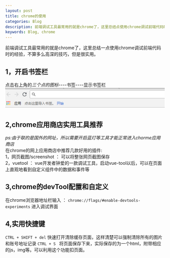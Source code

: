 ```yaml
---
layout: post
title: chrome的使用
categories: Blog
description: 前端调试工具最常用的就是chrome了，这里总结点使用chrome调试前端代码时的经验
keywords: Blog, chrome
---
```


前端调试工具最常用的就是chrome了，这里总结一点使用chrome调试前端代码时的经验，不算多么高深的技巧，但是很实用。

1，开启书签栏
----
点击右上角的*三个点的图标*----书签----显示书签栏
![](/images/blog/chrome-screenshot.png)


2,chrome应用商店实用工具推荐
-----
*ps:由于联的是国外的网址，所以需要开启蓝灯等工具才能正常进入chorme应用商店*     
在chrome的网上应用商店中推荐几款好用的插件:       
1，网页截图/screenshot ： 可以将整张网页截图保存     
2，vuetool ： vue开发者钟爱的一款调试工具，启动vue-tool以后，可以在页面上直观地看到自定义组件中的数据和事件等       



3,chrome的devTool配置和自定义
----
在chrome浏览器地址栏输入 ： `chrome://flags/#enable-devtools-experiments` 进入调试界面      

4,实用快捷键
----
 `CTRL + SHIFT + del`  快速打开清除缓存页面，这样清楚可以强制清除所有的图片和账号地址记录
`CTRL + S ` 将页面保存下来，实际保存的为一个html，附带相应的js，img等。可以利用这个功能扣页面。
                                                                                                                                                                                                             
